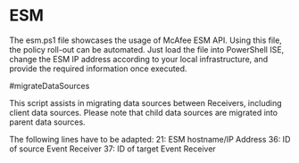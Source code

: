 # ESM

The esm.ps1 file showcases the usage of McAfee ESM API. Using this file, the policy roll-out can be automated. Just load the file into PowerShell ISE, change the ESM IP address according to your local infrastructure, and provide the required information once executed.

#migrateDataSources

This script assists in migrating data sources between Receivers, including client data sources. Please note that child data sources are migrated into parent data sources.

The following lines have to be adapted:
21: ESM hostname/IP Address
36: ID of source Event Receiver
37: ID of target Event Receiver
